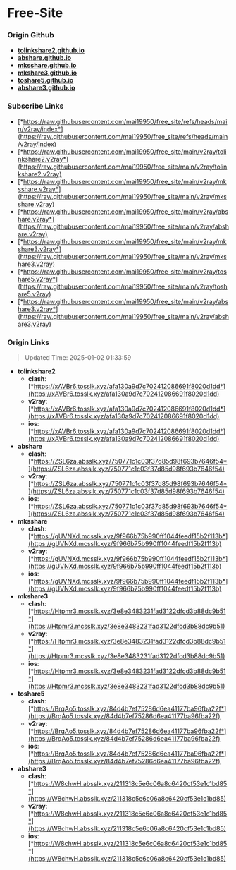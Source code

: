 # Free-Site

### Origin Github

- [**tolinkshare2.github.io**](https://github.com/tolinkshare2/tolinkshare2.github.io)
- [**abshare.github.io**](https://github.com/abshare/abshare.github.io)
- [**mksshare.github.io**](https://github.com/mksshare/mksshare.github.io)
- [**mkshare3.github.io**](https://github.com/mkshare3/mkshare3.github.io)
- [**toshare5.github.io**](https://github.com/toshare5/toshare5.github.io)
- [**abshare3.github.io**](https://github.com/abshare3/abshare3.github.io)

### Subscribe Links

- [*https://raw.githubusercontent.com/mai19950/free_site/refs/heads/main/v2ray/index*](https://raw.githubusercontent.com/mai19950/free_site/refs/heads/main/v2ray/index)
- [*https://raw.githubusercontent.com/mai19950/free_site/main/v2ray/tolinkshare2.v2ray*](https://raw.githubusercontent.com/mai19950/free_site/main/v2ray/tolinkshare2.v2ray)
- [*https://raw.githubusercontent.com/mai19950/free_site/main/v2ray/mksshare.v2ray*](https://raw.githubusercontent.com/mai19950/free_site/main/v2ray/mksshare.v2ray)
- [*https://raw.githubusercontent.com/mai19950/free_site/main/v2ray/abshare.v2ray*](https://raw.githubusercontent.com/mai19950/free_site/main/v2ray/abshare.v2ray)
- [*https://raw.githubusercontent.com/mai19950/free_site/main/v2ray/mkshare3.v2ray*](https://raw.githubusercontent.com/mai19950/free_site/main/v2ray/mkshare3.v2ray)
- [*https://raw.githubusercontent.com/mai19950/free_site/main/v2ray/toshare5.v2ray*](https://raw.githubusercontent.com/mai19950/free_site/main/v2ray/toshare5.v2ray)
- [*https://raw.githubusercontent.com/mai19950/free_site/main/v2ray/abshare3.v2ray*](https://raw.githubusercontent.com/mai19950/free_site/main/v2ray/abshare3.v2ray)

### Origin Links

> Updated Time: 2025-01-02 01:33:59

- **tolinkshare2**
  - **clash**: [*https://xAVBr6.tosslk.xyz/afa130a9d7c702412086691f8020d1dd*](https://xAVBr6.tosslk.xyz/afa130a9d7c702412086691f8020d1dd)
  - **v2ray**: [*https://xAVBr6.tosslk.xyz/afa130a9d7c702412086691f8020d1dd*](https://xAVBr6.tosslk.xyz/afa130a9d7c702412086691f8020d1dd)
  - **ios**: [*https://xAVBr6.tosslk.xyz/afa130a9d7c702412086691f8020d1dd*](https://xAVBr6.tosslk.xyz/afa130a9d7c702412086691f8020d1dd)
- **abshare**
  - **clash**: [*https://ZSL6za.absslk.xyz/750771c1c03f37d85d98f693b7646f54*](https://ZSL6za.absslk.xyz/750771c1c03f37d85d98f693b7646f54)
  - **v2ray**: [*https://ZSL6za.absslk.xyz/750771c1c03f37d85d98f693b7646f54*](https://ZSL6za.absslk.xyz/750771c1c03f37d85d98f693b7646f54)
  - **ios**: [*https://ZSL6za.absslk.xyz/750771c1c03f37d85d98f693b7646f54*](https://ZSL6za.absslk.xyz/750771c1c03f37d85d98f693b7646f54)
- **mksshare**
  - **clash**: [*https://gUVNXd.mcsslk.xyz/9f966b75b990ff1044feedf15b2f113b*](https://gUVNXd.mcsslk.xyz/9f966b75b990ff1044feedf15b2f113b)
  - **v2ray**: [*https://gUVNXd.mcsslk.xyz/9f966b75b990ff1044feedf15b2f113b*](https://gUVNXd.mcsslk.xyz/9f966b75b990ff1044feedf15b2f113b)
  - **ios**: [*https://gUVNXd.mcsslk.xyz/9f966b75b990ff1044feedf15b2f113b*](https://gUVNXd.mcsslk.xyz/9f966b75b990ff1044feedf15b2f113b)
- **mkshare3**
  - **clash**: [*https://Htpmr3.mcsslk.xyz/3e8e3483231fad3122dfcd3b88dc9b51*](https://Htpmr3.mcsslk.xyz/3e8e3483231fad3122dfcd3b88dc9b51)
  - **v2ray**: [*https://Htpmr3.mcsslk.xyz/3e8e3483231fad3122dfcd3b88dc9b51*](https://Htpmr3.mcsslk.xyz/3e8e3483231fad3122dfcd3b88dc9b51)
  - **ios**: [*https://Htpmr3.mcsslk.xyz/3e8e3483231fad3122dfcd3b88dc9b51*](https://Htpmr3.mcsslk.xyz/3e8e3483231fad3122dfcd3b88dc9b51)
- **toshare5**
  - **clash**: [*https://BrqAo5.tosslk.xyz/84d4b7ef75286d6ea41177ba96fba22f*](https://BrqAo5.tosslk.xyz/84d4b7ef75286d6ea41177ba96fba22f)
  - **v2ray**: [*https://BrqAo5.tosslk.xyz/84d4b7ef75286d6ea41177ba96fba22f*](https://BrqAo5.tosslk.xyz/84d4b7ef75286d6ea41177ba96fba22f)
  - **ios**: [*https://BrqAo5.tosslk.xyz/84d4b7ef75286d6ea41177ba96fba22f*](https://BrqAo5.tosslk.xyz/84d4b7ef75286d6ea41177ba96fba22f)
- **abshare3**
  - **clash**: [*https://W8chwH.absslk.xyz/211318c5e6c06a8c6420cf53e1c1bd85*](https://W8chwH.absslk.xyz/211318c5e6c06a8c6420cf53e1c1bd85)
  - **v2ray**: [*https://W8chwH.absslk.xyz/211318c5e6c06a8c6420cf53e1c1bd85*](https://W8chwH.absslk.xyz/211318c5e6c06a8c6420cf53e1c1bd85)
  - **ios**: [*https://W8chwH.absslk.xyz/211318c5e6c06a8c6420cf53e1c1bd85*](https://W8chwH.absslk.xyz/211318c5e6c06a8c6420cf53e1c1bd85)
